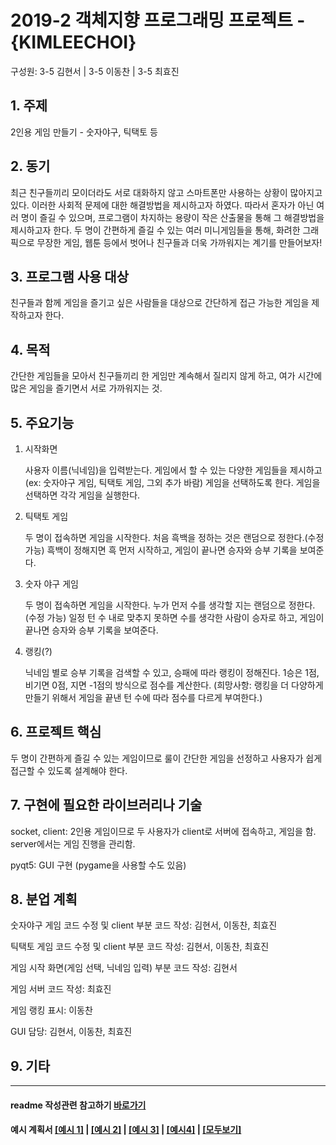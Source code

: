 # 2019-2 객체지향 프로그래밍 프로젝트 - **{KIMLEECHOI}**
구성원: 3-5 김현서 | 3-5 이동찬 | 3-5 최효진

## 1. 주제
2인용 게임 만들기 - 숫자야구, 틱택토 등

## 2. 동기
최근 친구들끼리 모이더라도 서로 대화하지 않고 스마트폰만 사용하는 상황이 많아지고 있다. 이러한 사회적 문제에 대한 해결방법을 제시하고자 하였다. 따라서 혼자가 아닌 여러 명이 즐길 수 있으며, 프로그램이 차지하는 용량이 작은 산출물을 통해 그 해결방법을 제시하고자 한다.
두 명이 간편하게 즐길 수 있는 여러 미니게임들을 통해, 화려한 그래픽으로 무장한 게임, 웹툰 등에서 벗어나 친구들과 더욱 가까워지는 계기를 만들어보자!

## 3. 프로그램 사용 대상
친구들과 함께 게임을 즐기고 싶은 사람들을 대상으로 간단하게 접근 가능한 게임을 제작하고자 한다.

## 4. 목적
간단한 게임들을 모아서 친구들끼리 한 게임만 계속해서 질리지 않게 하고, 여가 시간에 많은 게임을 즐기면서 서로 가까워지는 것.

## 5. 주요기능
1. 시작화면

    사용자 이름(닉네임)을 입력받는다. 게임에서 할 수 있는 다양한 게임들을 제시하고 (ex: 숫자야구 게임, 틱택토 게임, 그외 추가 바람) 
    게임을 선택하도록 한다. 게임을 선택하면 각각 게임을 실행한다.
    
2. 틱택토 게임

    두 명이 접속하면 게임을 시작한다. 처음 흑백을 정하는 것은 랜덤으로 정한다.(수정 가능) 흑백이 정해지면 흑 먼저 시작하고, 
    게임이 끝나면 승자와 승부 기록을 보여준다.

3. 숫자 야구 게임

    두 명이 접속하면 게임을 시작한다. 누가 먼저 수를 생각할 지는 랜덤으로 정한다. (수정 가능) 일정 턴 수 내로 맞추지 못하면
    수를 생각한 사람이 승자로 하고, 게임이 끝나면 승자와 승부 기록을 보여준다.
    
4. 랭킹(?)

    닉네임 별로 승부 기록을 검색할 수 있고, 승패에 따라 랭킹이 정해진다. 1승은 1점, 비기면 0점, 지면 -1점의 방식으로 점수를 계산한다.
    (희망사항: 랭킹을 더 다양하게 만들기 위해서 게임을 끝낸 턴 수에 따라 점수를 다르게 부여한다.)
## 6. 프로젝트 핵심
두 명이 간편하게 즐길 수 있는 게임이므로 룰이 간단한 게임을 선정하고 사용자가 쉽게 접근할 수 있도록 설계해야 한다.

## 7. 구현에 필요한 라이브러리나 기술
socket, client: 2인용 게임이므로 두 사용자가 client로 서버에 접속하고, 게임을 함. server에서는 게임 진행을 관리함.

pyqt5: GUI 구현 (pygame을 사용할 수도 있음)

## 8. **분업 계획**
숫자야구 게임 코드 수정 및 client 부분 코드 작성: 김현서, 이동찬, 최효진

틱택토 게임 코드 수정 및 client 부분 코드 작성: 김현서, 이동찬, 최효진

게임 시작 화면(게임 선택, 닉네임 입력) 부분 코드 작성: 김현서

게임 서버 코드 작성: 최효진

게임 랭킹 표시: 이동찬

GUI 담당: 김현서, 이동찬, 최효진
## 9. 기타

<hr>

#### readme 작성관련 참고하기 [바로가기](https://heropy.blog/2017/09/30/markdown/)

#### 예시 계획서 [[예시 1]](https://docs.google.com/document/d/1hcuGhTtmiTUxuBtr3O6ffrSMahKNhEj33woE02V-84U/edit?usp=sharing) | [[예시 2]](https://docs.google.com/document/d/1FmxTZvmrroOW4uZ34Xfyyk9ejrQNx6gtsB6k7zOvHYE/edit?usp=sharing) | [[예시 3]](https://github.com/goldmango328/2018-OOP-Python-Light) | [[예시4]](https://github.com/ssy05468/2018-OOP-Python-lightbulb) | [[모두보기]](https://github.com/kadragon/oop_project_ex/network/members)

